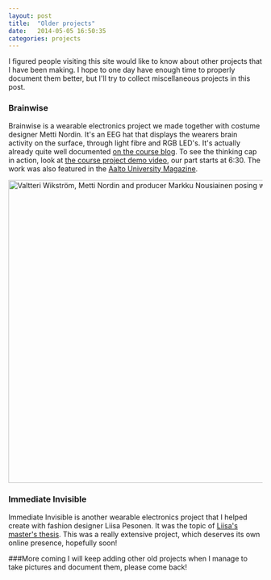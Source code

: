 ```yaml
---
layout: post
title:  "Older projects"
date:   2014-05-05 16:50:35
categories: projects
---
```

I figured people visiting this site would like to know about other projects that I have been making. I hope to one day have enough time to properly document them better, but I'll try to collect miscellaneous projects in this post.

### Brainwise
Brainwise is a wearable electronics project we made together with costume designer Metti Nordin. It's an EEG hat that displays the wearers brain activity on the surface, through light fibre and RGB LED's. It's actually already quite well documented [on the course blog](http://wearable.mlog.taik.fi/category/thinkingcap/). To see the thinking cap in action, look at [the course project demo video](http://vimeo.com/33650282), our part starts at 6:30. The work was also featured in the [Aalto University Magazine](http://issuu.com/aaltouniversity/docs/aum_03_web/10).

<img src="{{ site.url }}/img/brainwise.jpg" width=600 alt="Valtteri Wikström, Metti Nordin and producer Markku Nousiainen posing with brainwise."/>

### Immediate Invisible
Immediate Invisible is another wearable electronics project that I helped create with fashion designer Liisa Pesonen. It was the topic of [Liisa's master's thesis](https://aaltodoc.aalto.fi/handle/123456789/11776). This was a really extensive project, which deserves its own online presence, hopefully soon!

###More coming
I will keep adding other old projects when I manage to take pictures and document them, please come back!